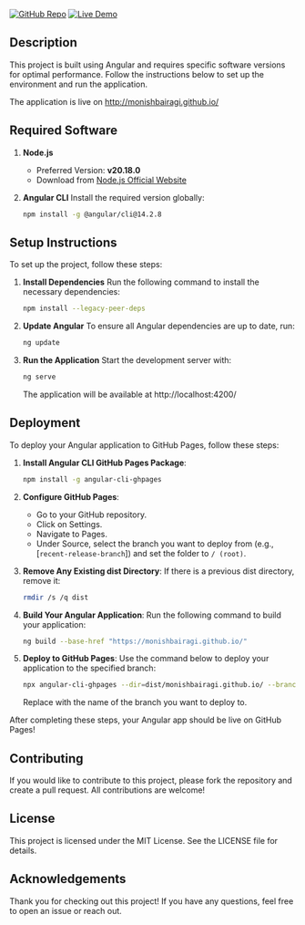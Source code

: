 [![GitHub Repo](https://img.shields.io/badge/GitHub-Repo-blue?style=flat&logo=github)](https://github.com/monishbairagi/monishbairagi.github.io) [![Live Demo](https://img.shields.io/badge/Live_Demo-View-green?style=flat)](http://monishbairagi.github.io/)

## Description
This project is built using Angular and requires specific software versions for optimal performance. Follow the instructions below to set up the environment and run the application.

The application is live on  http://monishbairagi.github.io/

## Required Software
1. **Node.js**
   - Preferred Version: **v20.18.0**
   - Download from [Node.js Official Website](https://nodejs.org/)

2. **Angular CLI**
    Install the required version globally:
     ```bash
     npm install -g @angular/cli@14.2.8
     ```

## Setup Instructions
To set up the project, follow these steps:
1. **Install Dependencies**
    Run the following command to install the necessary dependencies:
   ```bash
   npm install --legacy-peer-deps
    ```
2. **Update Angular**
    To ensure all Angular dependencies are up to date, run:
   ```bash
   ng update
   ```
3. **Run the Application**
    Start the development server with:
   ```bash
   ng serve
   ```
   The application will be available at http://localhost:4200/

## Deployment

To deploy your Angular application to GitHub Pages, follow these steps:

1. **Install Angular CLI GitHub Pages Package**:
	```bash
   npm install -g angular-cli-ghpages
	```
2. **Configure GitHub Pages**:
	- Go to your GitHub repository.
	- Click on Settings.
	- Navigate to Pages.
	- Under Source, select the branch you want to deploy from (e.g., [`recent-release-branch`]) and set the folder to `/ (root)`.
	
3. **Remove Any Existing dist Directory**: 
	If there is a previous dist directory, remove it:
	```bash
	rmdir /s /q dist
	```
4. **Build Your Angular Application**: 
	Run the following command to build your application:
	```bash
	ng build --base-href "https://monishbairagi.github.io/"
	```
5. **Deploy to GitHub Pages**: 
	Use the command below to deploy your application to the specified branch:
	```bash
	npx angular-cli-ghpages --dir=dist/monishbairagi.github.io/ --branch=<branch-name>
	```
	Replace <branch-name> with the name of the branch you want to deploy to.

After completing these steps, your Angular app should be live on GitHub Pages!

## Contributing
If you would like to contribute to this project, please fork the repository and create a pull request. All contributions are welcome!

## License
This project is licensed under the MIT License. See the LICENSE file for details.

## Acknowledgements
Thank you for checking out this project! If you have any questions, feel free to open an issue or reach out.